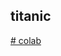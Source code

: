## titanic
[# colab](https://colab.research.google.com/drive/1TJmxxiCmaqfKkarwAPAbyQgwS6OAX75U?usp=sharing)
